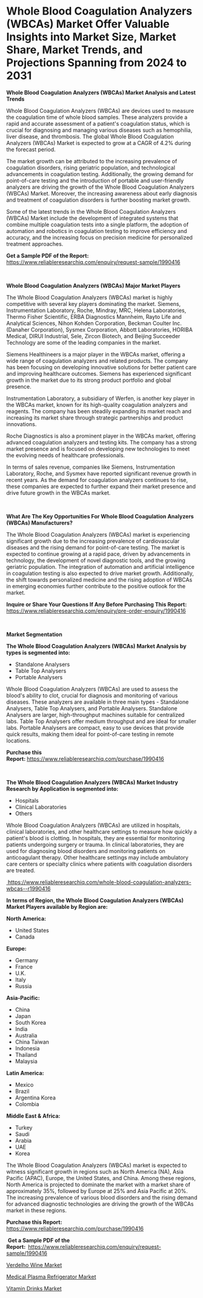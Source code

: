 <p><h1>Whole Blood Coagulation Analyzers (WBCAs) Market Offer Valuable Insights into Market Size, Market Share, Market Trends, and Projections Spanning from 2024 to 2031</h1></p><p><strong>Whole Blood Coagulation Analyzers (WBCAs) Market Analysis and Latest Trends</strong></p>
<p><p>Whole Blood Coagulation Analyzers (WBCAs) are devices used to measure the coagulation time of whole blood samples. These analyzers provide a rapid and accurate assessment of a patient's coagulation status, which is crucial for diagnosing and managing various diseases such as hemophilia, liver disease, and thrombosis. The global Whole Blood Coagulation Analyzers (WBCAs) Market is expected to grow at a CAGR of 4.2% during the forecast period.</p><p>The market growth can be attributed to the increasing prevalence of coagulation disorders, rising geriatric population, and technological advancements in coagulation testing. Additionally, the growing demand for point-of-care testing and the introduction of portable and user-friendly analyzers are driving the growth of the Whole Blood Coagulation Analyzers (WBCAs) Market. Moreover, the increasing awareness about early diagnosis and treatment of coagulation disorders is further boosting market growth.</p><p>Some of the latest trends in the Whole Blood Coagulation Analyzers (WBCAs) Market include the development of integrated systems that combine multiple coagulation tests into a single platform, the adoption of automation and robotics in coagulation testing to improve efficiency and accuracy, and the increasing focus on precision medicine for personalized treatment approaches.</p></p>
<p><strong>Get a Sample PDF of the Report:&nbsp;</strong> <a href="https://www.reliableresearchiq.com/enquiry/request-sample/1990416">https://www.reliableresearchiq.com/enquiry/request-sample/1990416</a></p>
<p>&nbsp;</p>
<p><strong>Whole Blood Coagulation Analyzers (WBCAs) Major Market Players</strong></p>
<p><p>The Whole Blood Coagulation Analyzers (WBCAs) market is highly competitive with several key players dominating the market. Siemens, Instrumentation Laboratory, Roche, Mindray, MRC, Helena Laboratories, Thermo Fisher Scientific, ERBA Diagnostics Mannheim, Rayto Life and Analytical Sciences, Nihon Kohden Corporation, Beckman Coulter Inc. (Danaher Corporation), Sysmex Corporation, Abbott Laboratories, HORIBA Medical, DIRUI Industrial, Sele, Zircon Biotech, and Beijing Succeeder Technology are some of the leading companies in the market.</p><p>Siemens Healthineers is a major player in the WBCAs market, offering a wide range of coagulation analyzers and related products. The company has been focusing on developing innovative solutions for better patient care and improving healthcare outcomes. Siemens has experienced significant growth in the market due to its strong product portfolio and global presence.</p><p>Instrumentation Laboratory, a subsidiary of Werfen, is another key player in the WBCAs market, known for its high-quality coagulation analyzers and reagents. The company has been steadily expanding its market reach and increasing its market share through strategic partnerships and product innovations.</p><p>Roche Diagnostics is also a prominent player in the WBCAs market, offering advanced coagulation analyzers and testing kits. The company has a strong market presence and is focused on developing new technologies to meet the evolving needs of healthcare professionals.</p><p>In terms of sales revenue, companies like Siemens, Instrumentation Laboratory, Roche, and Sysmex have reported significant revenue growth in recent years. As the demand for coagulation analyzers continues to rise, these companies are expected to further expand their market presence and drive future growth in the WBCAs market.</p></p>
<p>&nbsp;</p>
<p><strong>What Are The Key Opportunities For Whole Blood Coagulation Analyzers (WBCAs) Manufacturers?</strong></p>
<p><p>The Whole Blood Coagulation Analyzers (WBCAs) market is experiencing significant growth due to the increasing prevalence of cardiovascular diseases and the rising demand for point-of-care testing. The market is expected to continue growing at a rapid pace, driven by advancements in technology, the development of novel diagnostic tools, and the growing geriatric population. The integration of automation and artificial intelligence in coagulation testing is also expected to drive market growth. Additionally, the shift towards personalized medicine and the rising adoption of WBCAs in emerging economies further contribute to the positive outlook for the market.</p></p>
<p><strong>Inquire or Share Your Questions If Any Before Purchasing This Report:</strong> <a href="https://www.reliableresearchiq.com/enquiry/pre-order-enquiry/1990416">https://www.reliableresearchiq.com/enquiry/pre-order-enquiry/1990416</a></p>
<p>&nbsp;</p>
<p><strong>Market Segmentation</strong></p>
<p><strong>The Whole Blood Coagulation Analyzers (WBCAs) Market Analysis by types is segmented into:</strong></p>
<p><ul><li>Standalone Analysers</li><li>Table Top Analysers</li><li>Portable Analysers</li></ul></p>
<p><p>Whole Blood Coagulation Analyzers (WBCAs) are used to assess the blood's ability to clot, crucial for diagnosis and monitoring of various diseases. These analyzers are available in three main types - Standalone Analysers, Table Top Analysers, and Portable Analysers. Standalone Analysers are larger, high-throughput machines suitable for centralized labs. Table Top Analysers offer medium throughput and are ideal for smaller labs. Portable Analysers are compact, easy to use devices that provide quick results, making them ideal for point-of-care testing in remote locations.</p></p>
<p><strong>Purchase this Report:&nbsp;</strong><a href="https://www.reliableresearchiq.com/purchase/1990416">https://www.reliableresearchiq.com/purchase/1990416</a></p>
<p>&nbsp;</p>
<p><strong>The Whole Blood Coagulation Analyzers (WBCAs) Market Industry Research by Application is segmented into:</strong></p>
<p><ul><li>Hospitals</li><li>Clinical Laboratories</li><li>Others</li></ul></p>
<p><p>Whole Blood Coagulation Analyzers (WBCAs) are utilized in hospitals, clinical laboratories, and other healthcare settings to measure how quickly a patient's blood is clotting. In hospitals, they are essential for monitoring patients undergoing surgery or trauma. In clinical laboratories, they are used for diagnosing blood disorders and monitoring patients on anticoagulant therapy. Other healthcare settings may include ambulatory care centers or specialty clinics where patients with coagulation disorders are treated.</p></p>
<p><a href="https://www.reliableresearchiq.com/whole-blood-coagulation-analyzers-wbcas--r1990416">&nbsp;https://www.reliableresearchiq.com/whole-blood-coagulation-analyzers-wbcas--r1990416</a></p>
<p><strong>In terms of Region, the Whole Blood Coagulation Analyzers (WBCAs) Market Players available by Region are:</strong></p>
<p>
    <p> <strong> North America: </strong>
        <ul>
            <li>United States</li>
            <li>Canada</li>
        </ul>
        </p> 
    <p> <strong> Europe: </strong>
        <ul>
            <li>Germany</li>
            <li>France</li>
            <li>U.K.</li>
            <li>Italy</li>
            <li>Russia</li>
        </ul>
        </p> 
    <p> <strong> Asia-Pacific: </strong>
        <ul>
            <li>China</li>
            <li>Japan</li>
            <li>South Korea</li>
            <li>India</li>
            <li>Australia</li>
            <li>China Taiwan</li>
            <li>Indonesia</li>
            <li>Thailand</li>
            <li>Malaysia</li>
        </ul>
        </p> 
    <p> <strong> Latin America: </strong>
        <ul>
            <li>Mexico</li>
            <li>Brazil</li>
            <li>Argentina Korea</li>
            <li>Colombia</li>
        </ul>
        </p> 
    <p> <strong> Middle East & Africa: </strong>
        <ul>
            <li>Turkey</li>
            <li>Saudi</li>
            <li>Arabia</li>
            <li>UAE</li>
            <li>Korea</li>
        </ul>
    </p>
    </p>
<p><p>The Whole Blood Coagulation Analyzers (WBCAs) market is expected to witness significant growth in regions such as North America (NA), Asia Pacific (APAC), Europe, the United States, and China. Among these regions, North America is projected to dominate the market with a market share of approximately 35%, followed by Europe at 25% and Asia Pacific at 20%. The increasing prevalence of various blood disorders and the rising demand for advanced diagnostic technologies are driving the growth of the WBCAs market in these regions.</p></p>
<p><strong>Purchase this Report: </strong><a href="https://www.reliableresearchiq.com/purchase/1990416">https://www.reliableresearchiq.com/purchase/1990416</a></p>
<p>&nbsp;<strong>Get a Sample PDF of the Report:&nbsp;&nbsp;</strong><a href="https://www.reliableresearchiq.com/enquiry/request-sample/1990416">https://www.reliableresearchiq.com/enquiry/request-sample/1990416</a></p>
<p><strong></strong></p>
<p><p><a href="https://medium.com/@pelloscooterist_44143/verdelho-wine-market-trends-a-detailed-study-of-its-market-segmentation-and-analyzing-the-dc255ec3b0f8">Verdelho Wine Market</a></p><p><a href="https://github.com/gikababa4/Market-Research-Report-List-1/blob/main/medical-plasma-refrigerator-market.md">Medical Plasma Refrigerator Market</a></p><p><a href="https://medium.com/@michellegbleau0620/insights-into-the-vitamin-drinks-market-size-which-is-expanding-with-a-9-cagr-from-2024-2031-4d5218b5af19">Vitamin Drinks Market</a></p></p>
